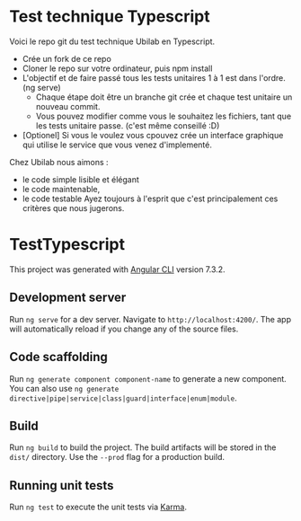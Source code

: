 
# Test technique Typescript
Voici le repo git du test technique Ubilab en Typescript.

- Crée un fork de ce repo
- Cloner le repo sur votre ordinateur, puis npm install
- L'objectif et de faire passé tous les tests unitaires 1 à 1 est dans l'ordre. (ng serve)
    - Chaque étape doit être un branche git crée et chaque test unitaire un nouveau commit.
    - Vous pouvez modifier comme vous le souhaitez les fichiers, tant que les tests unitaire passe. (c'est même conseillé :D)
- [Optionel] Si vous le voulez vous cpouvez crée un interface graphique qui utilise le service que vous venez d'implementé.

Chez Ubilab nous aimons :
* le code simple lisible et élégant
* le code maintenable,
* le code testable
Ayez toujours à l'esprit que c'est principalement ces critères que nous jugerons.

# TestTypescript

This project was generated with [Angular CLI](https://github.com/angular/angular-cli) version 7.3.2.

## Development server

Run `ng serve` for a dev server. Navigate to `http://localhost:4200/`. The app will automatically reload if you change any of the source files.

## Code scaffolding

Run `ng generate component component-name` to generate a new component. You can also use `ng generate directive|pipe|service|class|guard|interface|enum|module`.

## Build

Run `ng build` to build the project. The build artifacts will be stored in the `dist/` directory. Use the `--prod` flag for a production build.

## Running unit tests

Run `ng test` to execute the unit tests via [Karma](https://karma-runner.github.io).
